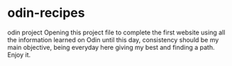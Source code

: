 # odin-recipes
odin project
Opening this project file to complete the first website using all the information learned on Odin until this day, consistency should be my main objective, being everyday here giving my best and finding a path. Enjoy it. 
